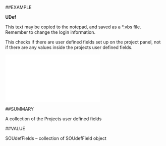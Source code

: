 
##EXAMPLE

**UDef**

This text may be copied to the notepad, and saved as a *.vbs file. Remember to change the login information.



This checks if there are user defined fields set up on the project panel, not if there are any values inside the projects user defined fields.

![](..\..\Examples\vbs\SOProject.UDef.vbs.txt)


##SUMMARY

A collection of the Projects user defined fields


##VALUE

SOUdefFields – collection of SOUdefField object

